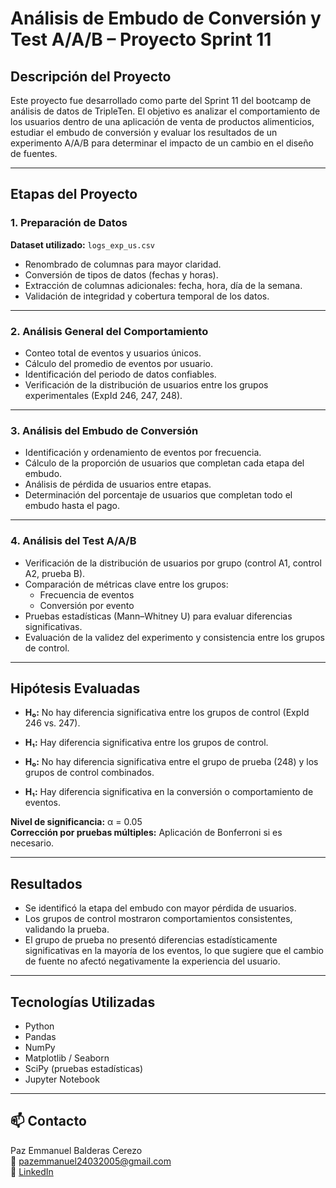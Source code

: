# Análisis de Embudo de Conversión y Test A/A/B – Proyecto Sprint 11

## Descripción del Proyecto

Este proyecto fue desarrollado como parte del Sprint 11 del bootcamp de análisis de datos de TripleTen. El objetivo es analizar el comportamiento de los usuarios dentro de una aplicación de venta de productos alimenticios, estudiar el embudo de conversión y evaluar los resultados de un experimento A/A/B para determinar el impacto de un cambio en el diseño de fuentes.

---

## Etapas del Proyecto

### 1. Preparación de Datos

**Dataset utilizado:** `logs_exp_us.csv`

- Renombrado de columnas para mayor claridad.
- Conversión de tipos de datos (fechas y horas).
- Extracción de columnas adicionales: fecha, hora, día de la semana.
- Validación de integridad y cobertura temporal de los datos.

---

### 2. Análisis General del Comportamiento

- Conteo total de eventos y usuarios únicos.
- Cálculo del promedio de eventos por usuario.
- Identificación del periodo de datos confiables.
- Verificación de la distribución de usuarios entre los grupos experimentales (ExpId 246, 247, 248).

---

### 3. Análisis del Embudo de Conversión

- Identificación y ordenamiento de eventos por frecuencia.
- Cálculo de la proporción de usuarios que completan cada etapa del embudo.
- Análisis de pérdida de usuarios entre etapas.
- Determinación del porcentaje de usuarios que completan todo el embudo hasta el pago.

---

### 4. Análisis del Test A/A/B

- Verificación de la distribución de usuarios por grupo (control A1, control A2, prueba B).
- Comparación de métricas clave entre los grupos:
  - Frecuencia de eventos
  - Conversión por evento
- Pruebas estadísticas (Mann–Whitney U) para evaluar diferencias significativas.
- Evaluación de la validez del experimento y consistencia entre los grupos de control.

---

## Hipótesis Evaluadas

- **H₀:** No hay diferencia significativa entre los grupos de control (ExpId 246 vs. 247).
- **H₁:** Hay diferencia significativa entre los grupos de control.

- **H₀:** No hay diferencia significativa entre el grupo de prueba (248) y los grupos de control combinados.
- **H₁:** Hay diferencia significativa en la conversión o comportamiento de eventos.

**Nivel de significancia:** α = 0.05  
**Corrección por pruebas múltiples:** Aplicación de Bonferroni si es necesario.

---

## Resultados

- Se identificó la etapa del embudo con mayor pérdida de usuarios.
- Los grupos de control mostraron comportamientos consistentes, validando la prueba.
- El grupo de prueba no presentó diferencias estadísticamente significativas en la mayoría de los eventos, lo que sugiere que el cambio de fuente no afectó negativamente la experiencia del usuario.

---

## Tecnologías Utilizadas

- Python  
- Pandas  
- NumPy  
- Matplotlib / Seaborn  
- SciPy (pruebas estadísticas)  
- Jupyter Notebook

---

## 📫 Contacto

Paz Emmanuel Balderas Cerezo  
📧 pazemmanuel24032005@gmail.com  
🔗 [LinkedIn](https://www.linkedin.com/in/paz-emmanuel-balderas-cerezo-dataanalyst)
